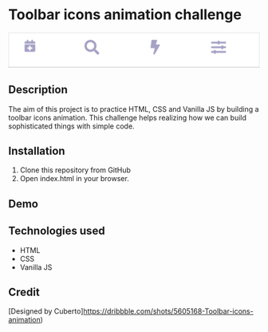 # Toolbar icons animation challenge
<img src="./images/Toolbar icons animation.gif" alt="showcase gif" title="Showcase gif" width="800"/>

## Description
The aim of this project is to practice HTML, CSS and Vanilla JS by building a toolbar icons animation.
This challenge helps realizing how we can build sophisticated things with simple code.

## Installation
1. Clone this repository from GitHub
2. Open index.html in your browser.

## Demo

## Technologies used
- HTML
- CSS
- Vanilla JS

## Credit
[Designed by Cuberto]https://dribbble.com/shots/5605168-Toolbar-icons-animation)

